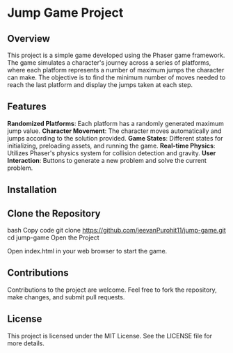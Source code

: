 # Jump Game Project
## Overview
This project is a simple game developed using the Phaser game framework. The game simulates a character's journey across a series of platforms, where each platform represents a number of maximum jumps the character can make. The objective is to find the minimum number of moves needed to reach the last platform and display the jumps taken at each step.

## Features
**Randomized Platforms**: Each platform has a randomly generated maximum jump value.
**Character Movement**: The character moves automatically and jumps according to the solution provided.
**Game States**: Different states for initializing, preloading assets, and running the game.
**Real-time Physics**: Utilizes Phaser's physics system for collision detection and gravity.
**User Interaction**: Buttons to generate a new problem and solve the current problem.

## Installation
## Clone the Repository

bash
Copy code
git clone https://github.com/jeevanPurohit11/jump-game.git
cd jump-game
Open the Project

Open index.html in your web browser to start the game.
## Contributions
Contributions to the project are welcome. Feel free to fork the repository, make changes, and submit pull requests.

## License
This project is licensed under the MIT License. See the LICENSE file for more details.
